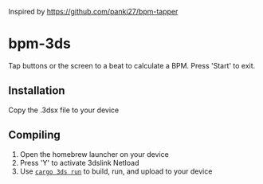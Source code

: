 Inspired by https://github.com/panki27/bpm-tapper

# bpm-3ds

Tap buttons or the screen to a beat to calculate a BPM. Press 'Start' to exit.

## Installation

Copy the .3dsx file to your device

## Compiling

1. Open the homebrew launcher on your device
2. Press 'Y' to activate 3dslink Netload
3. Use [`cargo 3ds run`](https://github.com/rust3ds/cargo-3ds) to build, run, and upload to your device
